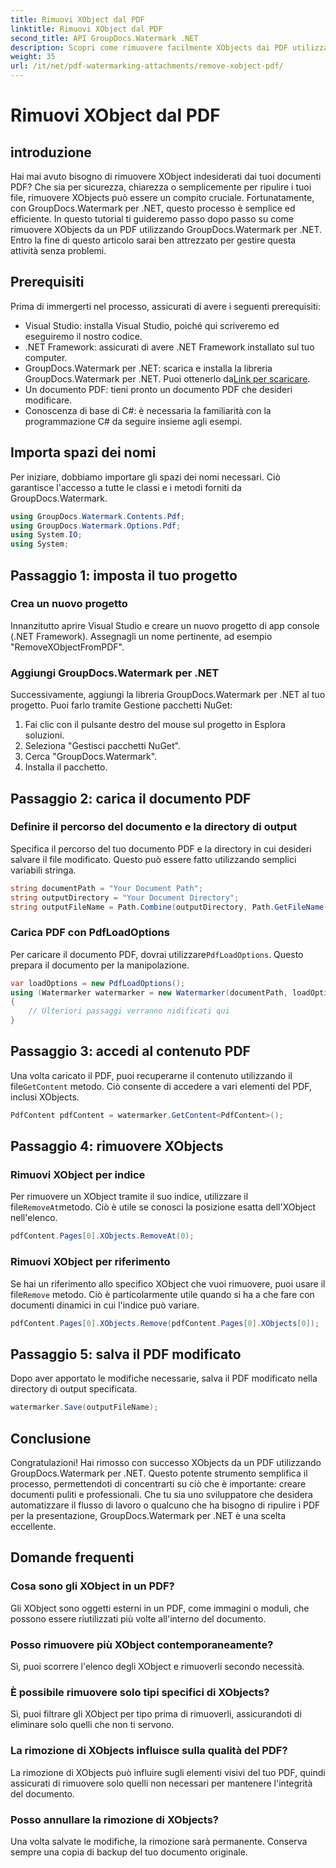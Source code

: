 ```yaml
---
title: Rimuovi XObject dal PDF
linktitle: Rimuovi XObject dal PDF
second_title: API GroupDocs.Watermark .NET
description: Scopri come rimuovere facilmente XObjects dai PDF utilizzando GroupDocs.Watermark per .NET con il nostro tutorial completo passo dopo passo.
weight: 35
url: /it/net/pdf-watermarking-attachments/remove-xobject-pdf/
---
```


# Rimuovi XObject dal PDF

## introduzione
Hai mai avuto bisogno di rimuovere XObject indesiderati dai tuoi documenti PDF? Che sia per sicurezza, chiarezza o semplicemente per ripulire i tuoi file, rimuovere XObjects può essere un compito cruciale. Fortunatamente, con GroupDocs.Watermark per .NET, questo processo è semplice ed efficiente. In questo tutorial ti guideremo passo dopo passo su come rimuovere XObjects da un PDF utilizzando GroupDocs.Watermark per .NET. Entro la fine di questo articolo sarai ben attrezzato per gestire questa attività senza problemi.
## Prerequisiti
Prima di immergerti nel processo, assicurati di avere i seguenti prerequisiti:
- Visual Studio: installa Visual Studio, poiché qui scriveremo ed eseguiremo il nostro codice.
- .NET Framework: assicurati di avere .NET Framework installato sul tuo computer.
-  GroupDocs.Watermark per .NET: scarica e installa la libreria GroupDocs.Watermark per .NET. Puoi ottenerlo da[Link per scaricare](https://releases.groupdocs.com/Watermark/net/).
- Un documento PDF: tieni pronto un documento PDF che desideri modificare.
- Conoscenza di base di C#: è necessaria la familiarità con la programmazione C# da seguire insieme agli esempi.
## Importa spazi dei nomi
Per iniziare, dobbiamo importare gli spazi dei nomi necessari. Ciò garantisce l'accesso a tutte le classi e i metodi forniti da GroupDocs.Watermark.
```csharp
using GroupDocs.Watermark.Contents.Pdf;
using GroupDocs.Watermark.Options.Pdf;
using System.IO;
using System;
```
## Passaggio 1: imposta il tuo progetto
### Crea un nuovo progetto
Innanzitutto aprire Visual Studio e creare un nuovo progetto di app console (.NET Framework). Assegnagli un nome pertinente, ad esempio "RemoveXObjectFromPDF".
### Aggiungi GroupDocs.Watermark per .NET
Successivamente, aggiungi la libreria GroupDocs.Watermark per .NET al tuo progetto. Puoi farlo tramite Gestione pacchetti NuGet:
1. Fai clic con il pulsante destro del mouse sul progetto in Esplora soluzioni.
2. Seleziona "Gestisci pacchetti NuGet".
3. Cerca "GroupDocs.Watermark".
4. Installa il pacchetto.
## Passaggio 2: carica il documento PDF
### Definire il percorso del documento e la directory di output
Specifica il percorso del tuo documento PDF e la directory in cui desideri salvare il file modificato. Questo può essere fatto utilizzando semplici variabili stringa.
```csharp
string documentPath = "Your Document Path";
string outputDirectory = "Your Document Directory";
string outputFileName = Path.Combine(outputDirectory, Path.GetFileName(documentPath));
```
### Carica PDF con PdfLoadOptions
 Per caricare il documento PDF, dovrai utilizzare`PdfLoadOptions`. Questo prepara il documento per la manipolazione.
```csharp
var loadOptions = new PdfLoadOptions();
using (Watermarker watermarker = new Watermarker(documentPath, loadOptions))
{
    // Ulteriori passaggi verranno nidificati qui
}
```
## Passaggio 3: accedi al contenuto PDF
 Una volta caricato il PDF, puoi recuperarne il contenuto utilizzando il file`GetContent` metodo. Ciò consente di accedere a vari elementi del PDF, inclusi XObjects.
```csharp
PdfContent pdfContent = watermarker.GetContent<PdfContent>();
```
## Passaggio 4: rimuovere XObjects
### Rimuovi XObject per indice
 Per rimuovere un XObject tramite il suo indice, utilizzare il file`RemoveAt`metodo. Ciò è utile se conosci la posizione esatta dell'XObject nell'elenco.
```csharp
pdfContent.Pages[0].XObjects.RemoveAt(0);
```
### Rimuovi XObject per riferimento
 Se hai un riferimento allo specifico XObject che vuoi rimuovere, puoi usare il file`Remove` metodo. Ciò è particolarmente utile quando si ha a che fare con documenti dinamici in cui l'indice può variare.
```csharp
pdfContent.Pages[0].XObjects.Remove(pdfContent.Pages[0].XObjects[0]);
```
## Passaggio 5: salva il PDF modificato
Dopo aver apportato le modifiche necessarie, salva il PDF modificato nella directory di output specificata.
```csharp
watermarker.Save(outputFileName);
```
## Conclusione
Congratulazioni! Hai rimosso con successo XObjects da un PDF utilizzando GroupDocs.Watermark per .NET. Questo potente strumento semplifica il processo, permettendoti di concentrarti su ciò che è importante: creare documenti puliti e professionali. Che tu sia uno sviluppatore che desidera automatizzare il flusso di lavoro o qualcuno che ha bisogno di ripulire i PDF per la presentazione, GroupDocs.Watermark per .NET è una scelta eccellente.
## Domande frequenti
### Cosa sono gli XObject in un PDF?
Gli XObject sono oggetti esterni in un PDF, come immagini o moduli, che possono essere riutilizzati più volte all'interno del documento.
### Posso rimuovere più XObject contemporaneamente?
Sì, puoi scorrere l'elenco degli XObject e rimuoverli secondo necessità.
### È possibile rimuovere solo tipi specifici di XObjects?
Sì, puoi filtrare gli XObject per tipo prima di rimuoverli, assicurandoti di eliminare solo quelli che non ti servono.
### La rimozione di XObjects influisce sulla qualità del PDF?
La rimozione di XObjects può influire sugli elementi visivi del tuo PDF, quindi assicurati di rimuovere solo quelli non necessari per mantenere l'integrità del documento.
### Posso annullare la rimozione di XObjects?
Una volta salvate le modifiche, la rimozione sarà permanente. Conserva sempre una copia di backup del tuo documento originale.